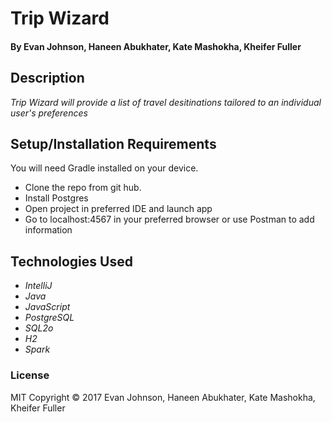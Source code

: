 # Trip Wizard

#### By Evan Johnson, Haneen Abukhater, Kate Mashokha, Kheifer Fuller

## Description

_Trip Wizard will provide a list of travel desitinations tailored to an individual user's preferences_


## Setup/Installation Requirements

You will need Gradle installed on your device.

* Clone the repo from git hub.
* Install Postgres
* Open project in preferred IDE and launch app
* Go to localhost:4567 in your preferred browser or use Postman to add information


## Technologies Used

* _IntelliJ_
* _Java_
* _JavaScript_
* _PostgreSQL_
* _SQL2o_
* _H2_
* _Spark_


### License

MIT Copyright &copy; 2017 Evan Johnson, Haneen Abukhater, Kate Mashokha, Kheifer Fuller